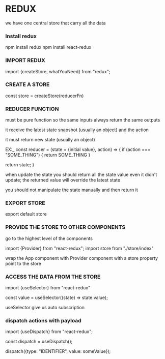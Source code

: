 # REDUX 

we have one central store that carry all the data 

### Install redux
npm install redux 
npm install react-redux


### IMPORT REDUX

import {createStore, whatYouNeed} from "redux";

### CREATE A STORE 
const store = createStore(reducerFn)

### REDUCER FUNCTION 

must be pure function so the same inputs always return the same outputs

it receive the latest state snapshot (usually an object) and the action 

it must return new state (usually an object)

EX:_ const reducer = (state = {initial value}, action) => {
  if (action === "SOME_THING") {
    return SOME_THING
  }

  return state;
}

when update the state you should return all the state value even it didn't update;
the returned value will override the latest state 

you should not manipulate the state manually and then return it

### EXPORT STORE
export default store


### PROVIDE THE STORE TO OTHER COMPONENTS

go to the highest level of the components

import {Provider} from "react-redux";
import store from "./store/index"

wrap the App component with Provider component with a store property point to the store 

### ACCESS THE DATA FROM THE STORE 

import {useSelector} from "react-redux"

const value = useSelector((state) => state.value);

useSelector give us auto subscription

### dispatch actions  with payload

import {useDispatch} from "react-redux";

const dispatch = useDispatch();

dispatch({type: "IDENTIFIER", value: someValue});
